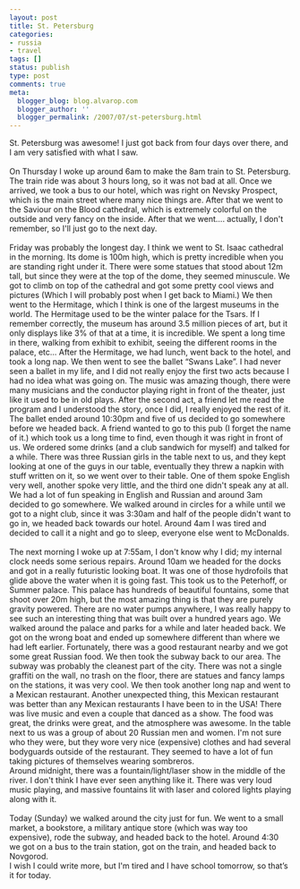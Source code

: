 ```yaml
---
layout: post
title: St. Petersburg
categories:
- russia
- travel
tags: []
status: publish
type: post
comments: true
meta:
  blogger_blog: blog.alvarop.com
  blogger_author: ''
  blogger_permalink: /2007/07/st-petersburg.html
---
```

St. Petersburg was awesome! I just got back from four days over there, and I am very satisfied with what I saw.<br /><br />On Thursday I woke up around 6am to make the 8am train to St. Petersburg. The train ride was about 3 hours long, so it was not bad at all. Once we arrived, we took a bus to our hotel, which was right on Nevsky Prospect, which is the main street where many nice things are. After that we went to the Saviour on the Blood cathedral, which is extremely colorful on the outside and very fancy on the inside. After that we went.... actually, I don't remember, so I'll just go to the next day.<br /><br />Friday was probably the longest day. I think we went to St. Isaac cathedral in the morning. Its dome is 100m high, which is pretty incredible when you are standing right under it. There were some statues that stood about 12m tall, but since they were at the top of the dome, they seemed minuscule. We got to climb on top of the cathedral and got some pretty cool views and pictures (Which I will probably post when I get back to Miami.) We then went to the Hermitage, which I think is one of the largest museums in the world. The Hermitage used to be the winter palace for the Tsars. If I remember correctly, the museum has around 3.5 million pieces of art, but it only displays like 3% of that at a time, it is incredible. We spent a long time in there, walking from exhibit to exhibit, seeing the different rooms in the palace, etc... After the Hermitage, we had lunch, went back to the hotel, and took a long nap. We then went to see the ballet “Swans Lake”. I had never seen a ballet in my life, and I did not really enjoy the first two acts because I had no idea what was going on. The music was amazing though, there were many musicians and the conductor playing right in front of the theater, just like it used to be in old plays. After the second act, a friend let me read the program and I understood the story, once I did, I really enjoyed the rest of it.<br />The ballet ended around 10:30pm and five of us decided to go somewhere before we headed back. A friend wanted to go to this pub (I forget the name of it.) which took us a long time to find, even though it was right in front of us. We ordered some drinks (and a club sandwich for myself) and talked for a while. There was three Russian girls in the table next to us, and they kept looking at one of the guys in our table, eventually they threw a napkin with stuff written on it, so we went over to their table. One of them spoke English very well, another spoke very little, and the third one didn't speak any at all. We had a lot of fun speaking in English and Russian and around 3am decided to go somewhere. We walked around in circles for a while until we got to a night club, since it was 3:30am and half of the people didn't want to go in, we headed back towards our hotel. Around 4am I was tired and decided to call it a night and go to sleep, everyone else went to McDonalds.<br /><br />The next morning I woke up at 7:55am, I don't know why I did; my internal clock needs some serious repairs. Around 10am we headed for the docks and got in a really futuristic looking boat. It was one of those hydrofoils that glide above the water when it is going fast. This took us to the Peterhoff, or Summer palace. This palace has hundreds of beautiful fountains, some that shoot over 20m high, but the most amazing thing is that they are purely gravity powered. There are no water pumps anywhere, I was really happy to see such an interesting thing that was built over a hundred years ago. We walked around the palace and parks for a while and later headed back. We got on the wrong boat and ended up somewhere different than where we had left earlier. Fortunately, there was a good restaurant nearby and we got some great Russian food. We then took the subway back to our area. The subway was probably the cleanest part of the city. There was not a single graffiti on the wall, no trash on the floor, there are statues and fancy lamps on the stations, it was very cool. We then took another long nap and went to a Mexican restaurant. Another unexpected thing, this Mexican restaurant was better than any Mexican restaurants I have been to in the USA! There was live music and even a couple that danced as a show. The food was great, the drinks were great, and the atmosphere was awesome. In the table next to us was a group of about 20 Russian men and women. I'm not sure who they were, but they wore very nice (expensive) clothes and had several bodyguards outside of the restaurant. They seemed to have a lot of fun taking pictures of themselves wearing sombreros.<br />Around midnight, there was a fountain/light/laser show in the middle of the river. I don't think I have ever seen anything like it. There was very loud music playing, and massive fountains lit with laser and colored lights playing along with it.<br /><br />Today (Sunday) we walked around the city just for fun. We went to a small market, a bookstore, a military antique store (which was way too expensive), rode the subway, and headed back to the hotel. Around 4:30 we got on a bus to the train station, got on the train, and headed back to Novgorod.<br />I wish I could write more, but I'm tired and I have school tomorrow, so that’s it for today.
